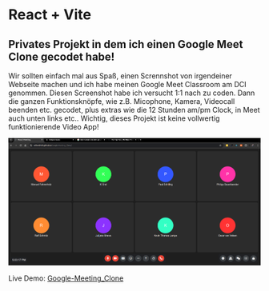 # React + Vite 
## Privates Projekt in dem ich einen Google Meet Clone gecodet habe! 

Wir sollten einfach mal aus Spaß, einen Scrennshot von irgendeiner Webseite machen und ich habe meinen Google Meet Classroom am DCI genommen. Diesen Screenshot habe ich versucht 1:1 nach zu coden. Dann die ganzen Funktionsknöpfe, wie z.B. Micophone, Kamera, Videocall beenden etc. gecodet, plus extras wie die 12 Stunden am/pm Clock, in Meet auch unten links etc.. Wichtig, dieses Projekt ist keine vollwertig funktionierende Video App!


![assets/Google Meeting Clone](https://github.com/RalfSmith69/Google-Meeting_Clone/blob/main/Screenshot%20from%202024-08-14%2017-03-45.png) 



Live Demo: [Google-Meeting_Clone](https://RalfSmith69.github.io/Google-Meeting_Clone)
